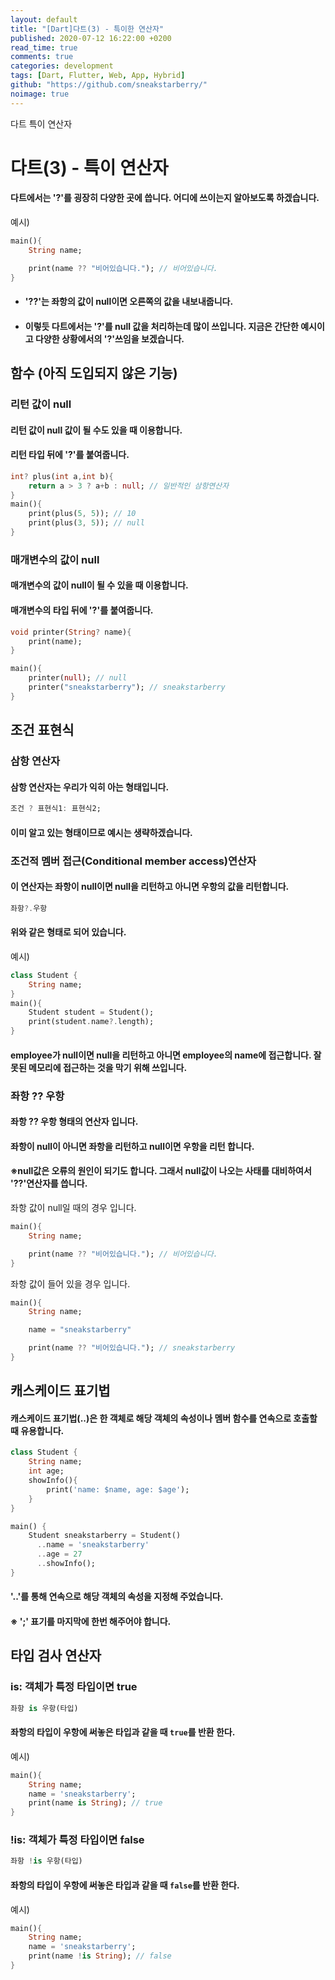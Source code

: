 ```yaml
---
layout: default
title: "[Dart]다트(3) - 특이한 연산자"
published: 2020-07-12 16:22:00 +0200
read_time: true
comments: true
categories: development
tags: [Dart, Flutter, Web, App, Hybrid]
github: "https://github.com/sneakstarberry/"
noimage: true
---
```

다트 특이 연산자

<!--more-->

# 다트(3) - 특이 연산자
#### 다트에서는 '?'를 굉장히 다양한 곳에 씁니다. 어디에 쓰이는지 알아보도록 하겠습니다.

예시)
```dart
main(){
    String name;

    print(name ?? "비어있습니다."); // 비어있습니다.
}
```
- #### '??'는 좌항의 값이 null이면 오른쪽의 값을 내보내줍니다.
- #### 이렇듯 다트에서는 '?'를 null 값을 처리하는데 많이 쓰입니다. 지금은 간단한 예시이고 다양한 상황에서의 '?'쓰임을 보겠습니다.

## 함수 (아직 도입되지 않은 기능)
### 리턴 값이 null
#### 리턴 값이 null 값이 될 수도 있을 때 이용합니다.
#### 리턴 타입 뒤에 '?'를 붙여줍니다.
```dart
int? plus(int a,int b){
    return a > 3 ? a+b : null; // 일반적인 삼항연산자
}
main(){
    print(plus(5, 5)); // 10
    print(plus(3, 5)); // null
}
```
### 매개변수의 값이 null
#### 매개변수의 값이 null이 될 수 있을 때 이용합니다.
#### 매개변수의 타입 뒤에 '?'를 붙여줍니다.
```dart
void printer(String? name){
    print(name);
}

main(){
    printer(null); // null
    printer("sneakstarberry"); // sneakstarberry
}
```

## 조건 표현식
### 삼항 연산자
#### 삼항 연산자는 우리가 익히 아는 형태입니다.
```dart
조건 ? 표현식1: 표현식2;
```
#### 이미 알고 있는 형태이므로 예시는 생략하겠습니다.
### 조건적 멤버 접근(Conditional member access)연산자
#### 이 연산자는 좌항이 null이면 null을 리턴하고 아니면 우항의 값을 리턴합니다.
```dart
좌항?.우항
```
#### 위와 같은 형태로 되어 있습니다.
예시)
```dart
class Student {
    String name;
}
main(){
    Student student = Student();
    print(student.name?.length);
}
```
#### employee가 null이면 null을 리턴하고 아니면 employee의 name에 접근합니다. 잘못된 메모리에 접근하는 것을 막기 위해 쓰입니다.

### 좌항 ?? 우항
#### 좌항 ?? 우항 형태의 연산자 입니다.
#### 좌항이 null이 아니면 좌항을 리턴하고 null이면 우항을 리턴 합니다.
#### ※null값은 오류의 원인이 되기도 합니다. 그래서 null값이 나오는 사태를 대비하여서 '??'연산자를 씁니다.
좌항 값이 null일 때의 경우 입니다.
```dart
main(){
    String name;

    print(name ?? "비어있습니다."); // 비어있습니다.
}
```
좌항 값이 들어 있을 경우 입니다.
```dart
main(){
    String name;

    name = "sneakstarberry"

    print(name ?? "비어있습니다."); // sneakstarberry
}
```
## 캐스케이드 표기법
#### 캐스케이드 표기법(..)은 한 객체로 해당 객체의 속성이나 멤버 함수를 연속으로 호출할 때 유용합니다.

```dart
class Student {
    String name;
    int age;
    showInfo(){
        print('name: $name, age: $age');
    }
}

main() {
    Student sneakstarberry = Student()
      ..name = 'sneakstarberry'
      ..age = 27
      ..showInfo();
}
```
#### '..'를 통해 연속으로 해당 객체의 속성을 지정해 주었습니다.
#### ※ ';' 표기를 마지막에 한번 해주어야 합니다.

## 타입 검사 연산자

### is: 객체가 특정 타입이면 true
```dart
좌항 is 우항(타입)
```
#### 좌항의 타입이 우항에 써놓은 타입과 같을 때 `true`를 반환 한다.
예시)
```dart
main(){
    String name;
    name = 'sneakstarberry';
    print(name is String); // true
}
```

### !is: 객체가 특정 타입이면 false

```dart
좌항 !is 우항(타입)
```
#### 좌항의 타입이 우항에 써놓은 타입과 같을 때 `false`를 반환 한다.
예시)
```dart
main(){
    String name;
    name = 'sneakstarberry';
    print(name !is String); // false
}
```






